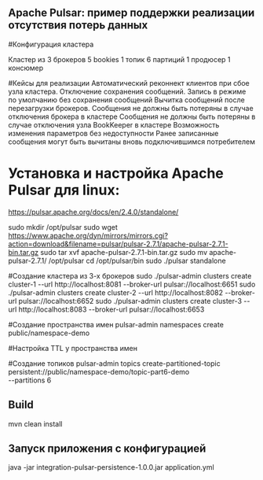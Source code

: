## Apache Pulsar: пример поддержки реализации отсутствия потерь данных

#Конфигурация кластера

Кластер из 3 брокеров
5 bookies
1 топик 6 партиций
1 продюсер
1 консюмер

#Кейсы для реализации 
Автоматический реконнект клиентов при сбое узла кластера.
Отключение сохранения сообщений.
Запись в режиме по умолчанию без сохранения сообщений
Вычитка сообщений после перезагрузки брокеров.
Сообщения не должны быть потеряны в случае отключения брокера в кластере
Сообщения не должны быть потеряны в случае отключения узла BookKeeper в кластере
Возможность изменения параметров без недоступности
Ранее записанные сообщения могут быть вычитаны вновь подключившимся потребителем

# Установка и настройка Apache Pulsar для linux:
https://pulsar.apache.org/docs/en/2.4.0/standalone/

sudo mkdir /opt/pulsar
sudo wget https://www.apache.org/dyn/mirrors/mirrors.cgi?action=download&filename=pulsar/pulsar-2.7.1/apache-pulsar-2.7.1-bin.tar.gz
sudo tar xvf apache-pulsar-2.7.1-bin.tar.gz
sudo mv apache-pulsar-2.7.1/ /opt/pulsar
cd /opt/pulsar/bin
sudo ./pulsar standalone

#Создание кластера из 3-х брокеров
sudo ./pulsar-admin clusters create cluster-1 --url http://localhost:8081 --broker-url pulsar://localhost:6651
sudo ./pulsar-admin clusters create cluster-2 --url http://localhost:8082 --broker-url pulsar://localhost:6652
sudo ./pulsar-admin clusters create cluster-3 --url http://localhost:8083 --broker-url pulsar://localhost:6653

#Создание пространства имен
pulsar-admin namespaces create public/namespace-demo

#Настройка TTL у пространства имен

#Создание топиков
pulsar-admin topics create-partitioned-topic \
  persistent://public/namespace-demo/topic-part6-demo \
  --partitions 6
  
## Build
mvn clean install

## Запуск приложения с конфигурацией
java -jar integration-pulsar-persistence-1.0.0.jar application.yml
